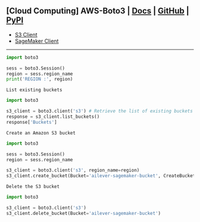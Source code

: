 ## [Cloud Computing] AWS-Boto3 | [Docs](https://boto3.amazonaws.com/v1/documentation/api/latest/index.html#) | [GitHub]() | [PyPI]()


- [S3 Client](https://boto3.amazonaws.com/v1/documentation/api/latest/reference/services/s3.html)
- [SageMaker Client](https://boto3.amazonaws.com/v1/documentation/api/latest/reference/services/sagemaker.html)

---

```python
import boto3

sess = boto3.Session()
region = sess.region_name
print('REGION :', region)
```

`List existing buckets`
```python
import boto3

s3_client = boto3.client('s3') # Retrieve the list of existing buckets
response = s3_client.list_buckets()
response['Buckets']
```

`Create an Amazon S3 bucket`
```python
import boto3

sess = boto3.Session()
region = sess.region_name

s3_client = boto3.client('s3', region_name=region)
s3_client.create_bucket(Bucket='ailever-sagemaker-bucket', CreateBucketConfiguration=dict(LocationConstraint=region))
```

`Delete the S3 bucket`
```python
import boto3

s3_client = boto3.client('s3')
s3_client.delete_bucket(Bucket='ailever-sagemaker-bucket')
```
